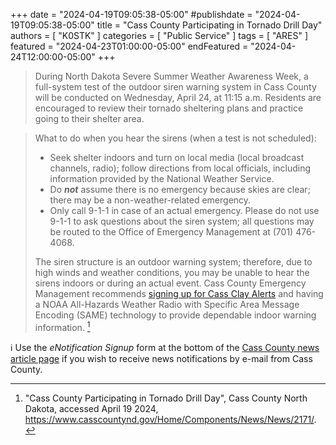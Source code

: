 +++
date = "2024-04-19T09:05:38-05:00"
#publishdate = "2024-04-19T09:05:38-05:00"
title = "Cass County Participating in Tornado Drill Day"
authors = [ "K0STK" ]
categories = [ "Public Service" ]
tags = [ "ARES" ]
featured = "2024-04-23T01:00:00-05:00"
endFeatured = "2024-04-24T12:00:00-05:00"
+++
>During North Dakota Severe Summer Weather Awareness Week, a full-system test
>of the outdoor siren warning system in Cass County will be conducted on
>Wednesday, April 24, at 11:15 a.m. Residents are encouraged to review their
>tornado sheltering plans and practice going to their shelter area.
<!--more-->

>What to do when you hear the sirens (when a test is not scheduled):
>
>* Seek shelter indoors and turn on local media (local broadcast channels, radio); follow directions from local officials, including information provided by the National Weather Service.
>* Do ***not*** assume there is no emergency because skies are clear; there may be a non-weather-related emergency.
>* Only call 9-1-1 in case of an actual emergency. Please do not use 9-1-1 to ask questions about the siren system; all questions may be routed to the Office of Emergency Management at (701) 476-4068. 
>
>The siren structure is an outdoor warning system; therefore, due to high winds
>and weather conditions, you may be unable to hear the sirens indoors or during
>an actual event. Cass County Emergency Management recommends
>[signing up for Cass Clay Alerts](https://www.casscountynd.gov/?splash=https%3a%2f%2fcassclayalerts.gov%2f&____isexternal=true)
>and having a NOAA All-Hazards Weather Radio with Specific Area Message
>Encoding (SAME) technology to provide dependable indoor warning information.
>[^1]

[^1]: "Cass County Participating in Tornado Drill Day", Cass County North Dakota, accessed April 19 2024, https://www.casscountynd.gov/Home/Components/News/News/2171/.

:information_source: Use the *eNotification Signup* form at the bottom of the
[Cass County news article page](https://www.casscountynd.gov/Home/Components/News/News/2171/)
if you wish to receive news notifications by e-mail from Cass County.
